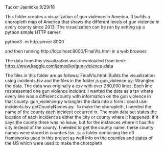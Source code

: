 Tucker Jaenicke
9/29/18

This folder creates a visualization of gun violence in America. It builds a choropleth 
map of America that shows the different levels of gun violence in every county since 
2013. The visualization can be run by setting up a python simple HTTP server:

python3 -m http.server 8000

and then running http://localhost:8000/FinalVis.html in a web browser.

The data from this visualization was downloaded from here:
https://www.kaggle.com/jameslko/gun-violence-data

The files in this folder are as follows:
FinalVis.html: Builds the visualization using incidents.tsv and the files in the folder js
gun_violence.py: Wrangles the data. The data was originally a csv with over 260,000 lines.
  Each line respresented one gun violence incident. I wanted the data as a tsv where every
  line was a different county with information on the gun violence in that county. 
  gun_violence.py wrangles the data into a form I could use: incidents.tsv
getCountyNames.py: To make the choropleth, I needed the name of the county each incident
  occurred in. The main data set states the location of each incident as either the city
  or county where it happened. If it says the county there was no issue, but for the 
  instances where it has the city instead of the county, I needed to get the county name.
  these county names were stored in counties.tsv.
js: a folder containing the d3 frameworks used in this project as well info on the counties
  and states of the US which were used to make the choropleth
